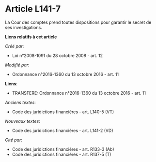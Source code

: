 # Article L141-7

La Cour des comptes prend toutes dispositions pour garantir le secret de ses investigations.

**Liens relatifs à cet article**

_Créé par_:

  - Loi n°2008-1091 du 28 octobre 2008 - art. 12

_Modifié par_:

  - Ordonnance n°2016-1360 du 13 octobre 2016 - art. 11

**Liens**:

  - TRANSFERE: Ordonnance n°2016-1360 du 13 octobre 2016 - art. 11

_Anciens textes_:

  - Code des juridictions financières - art. L140-5 (VT)

_Nouveaux textes_:

  - Code des juridictions financières - art. L141-2 (VD)

_Cité par_:

  - Code des juridictions financières - art. R133-3 (Ab)
  - Code des juridictions financières - art. R137-5 (T)
